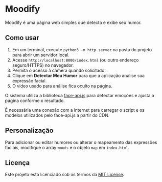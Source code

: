 # Moodify

Moodify é uma página web simples que detecta e exibe seu humor.

## Como usar

1. Em um terminal, execute `python3 -m http.server` na pasta do projeto para abrir um servidor local.
2. Acesse `http://localhost:8000/index.html` (ou outro endereço seguro/HTTPS) no navegador.
3. Permita o acesso à câmera quando solicitado.
4. Clique em **Detectar Meu Humor** para que a aplicação analise sua expressão facial.
5. O vídeo usado para análise fica oculto na página.

O sistema utiliza a biblioteca [face-api.js](https://github.com/justadudewhohacks/face-api.js) para detectar emoções e ajusta a página conforme o resultado.

É necessária uma conexão com a internet para carregar o script e os modelos utilizados pelo face-api.js a partir do CDN.

## Personalização

Para adicionar ou editar humores ou alterar o mapeamento das expressões faciais, modifique o array `moods` e o objeto `map` em `index.html`.

## Licença

Este projeto está licenciado sob os termos da [MIT License](LICENSE).

